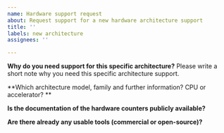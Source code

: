 ```yaml
---
name: Hardware support request
about: Request support for a new hardware architecture support
title: ''
labels: new architecture
assignees: ''

---
```


**Why do you need support for this specific architecture?**
Please write a short note why you need this specific architecture support.

**Which architecture model, family and further information? CPU or accelerator? **

**Is the documentation of the hardware counters publicly available?**

**Are there already any usable tools (commercial or open-source)?**
